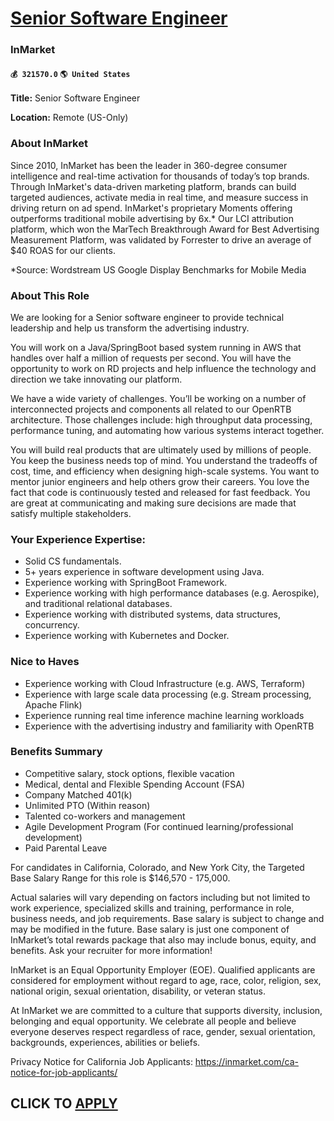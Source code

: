 # [Senior Software Engineer](https://www.remotewlb.com/apply/senior-software-engineer-60249)  
### InMarket  
#### `💰 321570.0` `🌎 United States`  

**Title:** Senior Software Engineer

 **Location:** Remote (US-Only)

### About InMarket

Since 2010, InMarket has been the leader in 360-degree consumer intelligence and real-time activation for thousands of today’s top brands. Through InMarket's data-driven marketing platform, brands can build targeted audiences, activate media in real time, and measure success in driving return on ad spend. InMarket's proprietary Moments offering outperforms traditional mobile advertising by 6x.* Our LCI attribution platform, which won the MarTech Breakthrough Award for Best Advertising Measurement Platform, was validated by Forrester to drive an average of $40 ROAS for our clients.

*Source: Wordstream US Google Display Benchmarks for Mobile Media

### About This Role

We are looking for a Senior software engineer to provide technical leadership and help us transform the advertising industry.

You will work on a Java/SpringBoot based system running in AWS that handles over half a million of requests per second. You will have the opportunity to work on RD projects and help influence the technology and direction we take innovating our platform.

We have a wide variety of challenges. You’ll be working on a number of interconnected projects and components all related to our OpenRTB architecture. Those challenges include: high throughput data processing, performance tuning, and automating how various systems interact together.

You will build real products that are ultimately used by millions of people. You keep the business needs top of mind. You understand the tradeoffs of cost, time, and efficiency when designing high-scale systems. You want to mentor junior engineers and help others grow their careers. You love the fact that code is continuously tested and released for fast feedback. You are great at communicating and making sure decisions are made that satisfy multiple stakeholders.

### Your Experience Expertise:

  * Solid CS fundamentals.
  * 5+ years experience in software development using Java.
  * Experience working with SpringBoot Framework.
  * Experience working with high performance databases (e.g. Aerospike), and traditional relational databases.
  * Experience working with distributed systems, data structures, concurrency.
  * Experience working with Kubernetes and Docker.

### Nice to Haves

  * Experience working with Cloud Infrastructure (e.g. AWS, Terraform) 
  * Experience with large scale data processing (e.g. Stream processing, Apache Flink)
  * Experience running real time inference machine learning workloads 
  * Experience with the advertising industry and familiarity with OpenRTB 

### Benefits Summary

  * Competitive salary, stock options, flexible vacation
  * Medical, dental and Flexible Spending Account (FSA)
  * Company Matched 401(k)
  * Unlimited PTO (Within reason)
  * Talented co-workers and management
  * Agile Development Program (For continued learning/professional development)
  * Paid Parental Leave

For candidates in California, Colorado, and New York City, the Targeted Base Salary Range for this role is $146,570 - 175,000.

Actual salaries will vary depending on factors including but not limited to work experience, specialized skills and training, performance in role, business needs, and job requirements. Base salary is subject to change and may be modified in the future. Base salary is just one component of InMarket’s total rewards package that also may include bonus, equity, and benefits. Ask your recruiter for more information!

InMarket is an Equal Opportunity Employer (EOE). Qualified applicants are considered for employment without regard to age, race, color, religion, sex, national origin, sexual orientation, disability, or veteran status.

At InMarket we are committed to a culture that supports diversity, inclusion, belonging and equal opportunity. We celebrate all people and believe everyone deserves respect regardless of race, gender, sexual orientation, backgrounds, experiences, abilities or beliefs.

Privacy Notice for California Job Applicants: https://inmarket.com/ca-notice-for-job-applicants/

  
## CLICK TO [APPLY](https://www.remotewlb.com/apply/senior-software-engineer-60249)

